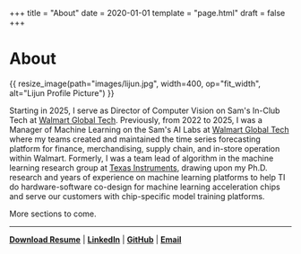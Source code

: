 +++
title = "About"
date = 2020-01-01
template = "page.html"
draft = false
+++

<!--Design inspired by "https://www.aarronwalter.com/"-->

# About

{{ resize_image(path="images/lijun.jpg", width=400, op="fit_width", alt="Lijun Profile Picture") }}

Starting in 2025, I serve as Director of Computer Vision on Sam's In-Club Tech at [Walmart Global Tech](https://tech.walmart.com/content/walmart-global-tech/en_us.html).
Previously, from 2022 to 2025, I was a Manager of Machine Learning
on the Sam's AI Labs at [Walmart Global Tech](https://tech.walmart.com/content/walmart-global-tech/en_us.html) where my teams created and maintained the time series forecasting platform for
finance, merchandising, supply chain, and in-store operation within Walmart. 
Formerly, I was a team lead of algorithm in the machine learning research group
at [Texas Instruments](https://www.ti.com/), drawing upon my Ph.D. research and
years of experience on machine learning platforms to help TI do
hardware-software co-design for machine learning acceleration chips and serve 
our customers with chip-specific model training platforms.

More sections to come.

---

**[Download Resume](https://github.com/lijunzh/resume/releases/latest/download/resume.pdf)** | **[LinkedIn](https://www.linkedin.com/in/lijunzh/)** | **[GitHub](https://github.com/lijunzh/)** | **[Email](mailto:gatechzhu@gmail.com)**
